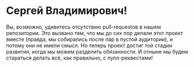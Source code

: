 # Сергей Владимирович!

Вы, возможно, удивитесь отсутствию pull-requestов в нашем репозитории. Это вызвано тем, что мы до сих пор делали этот проект вместе (правда, мы собирались после пар в пустой аудитории), и потому они не имели смысл. Но теперь проект достиг той стадии развития, когда мы можем разделить обязанности. И отныне мы будем стараться делать всё, как правильно, с пулл-реквестами!
